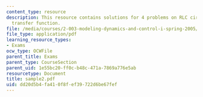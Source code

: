 ```yaml
---
content_type: resource
description: This resource contains solutions for 4 problems on RLC circuit analysis,
  transfer function.
file: /media/courses/2-003-modeling-dynamics-and-control-i-spring-2005/dd20d5b4fa410f8fef39722d6be67fef_sample2.pdf
file_type: application/pdf
learning_resource_types:
- Exams
ocw_type: OCWFile
parent_title: Exams
parent_type: CourseSection
parent_uid: 1e55bc20-ff0c-b48c-471a-7869a776e5ab
resourcetype: Document
title: sample2.pdf
uid: dd20d5b4-fa41-0f8f-ef39-722d6be67fef
---
```

